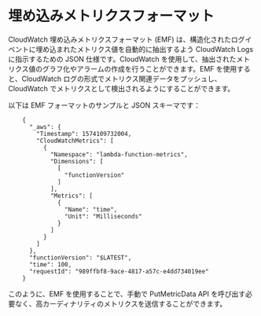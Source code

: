 # 埋め込みメトリクスフォーマット

CloudWatch 埋め込みメトリクスフォーマット (EMF) は、構造化されたログイベントに埋め込まれたメトリクス値を自動的に抽出するよう CloudWatch Logs に指示するための JSON 仕様です。CloudWatch を使用して、抽出されたメトリクス値のグラフ化やアラームの作成を行うことができます。EMF を使用すると、CloudWatch ログの形式でメトリクス関連データをプッシュし、CloudWatch でメトリクスとして検出されるようにすることができます。

以下は EMF フォーマットのサンプルと JSON スキーマです：

```
	{
	  "_aws": {
	    "Timestamp": 1574109732004,
	    "CloudWatchMetrics": [
	      {
	        "Namespace": "lambda-function-metrics",
	        "Dimensions": [
	          [
	            "functionVersion"
	          ]
	        ],
	        "Metrics": [
	          {
	            "Name": "time",
	            "Unit": "Milliseconds"
	          }
	        ]
	      }
	    ]
	  },
	  "functionVersion": "$LATEST",
	  "time": 100,
	  "requestId": "989ffbf8-9ace-4817-a57c-e4dd734019ee"
	}
```

このように、EMF を使用することで、手動で PutMetricData API を呼び出す必要なく、高カーディナリティのメトリクスを送信することができます。
